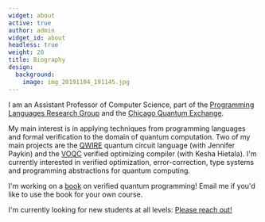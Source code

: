 ```yaml
---
widget: about
active: true
author: admin
widget_id: about
headless: true
weight: 20
title: Biography
design:
  background:
    image: img_20191104_191145.jpg
---
```

I am an Assistant Professor of Computer Science, part of the [Programming Languages Research Group](http://pl.cs.uchicago.edu/) and the [Chicago Quantum Exchange](https://quantum.uchicago.edu/).

My main interest is in applying techniques from programming languages and formal verification to the domain of quantum computation. Two of my main projects are the [QWIRE](https://github.com/inQWIRE/QWIRE/) quantum circuit language (with Jennifer Paykin) and the [VOQC](https://github.com/inQWIRE/SQIR/) verified optimizing compiler (with Kesha Hietala). I'm currently interested in verified optimization, error-correction, type systems and programming abstractions for quantum computing.

I'm working on a [book](http://people.cs.uchicago.edu/~rand/vqc/index.html) on verified quantum programming! Email me if you'd like to use the book for your own course.

I'm currently looking for new students at all levels: [Please reach out!](mailto:rand@uchicago.edu)